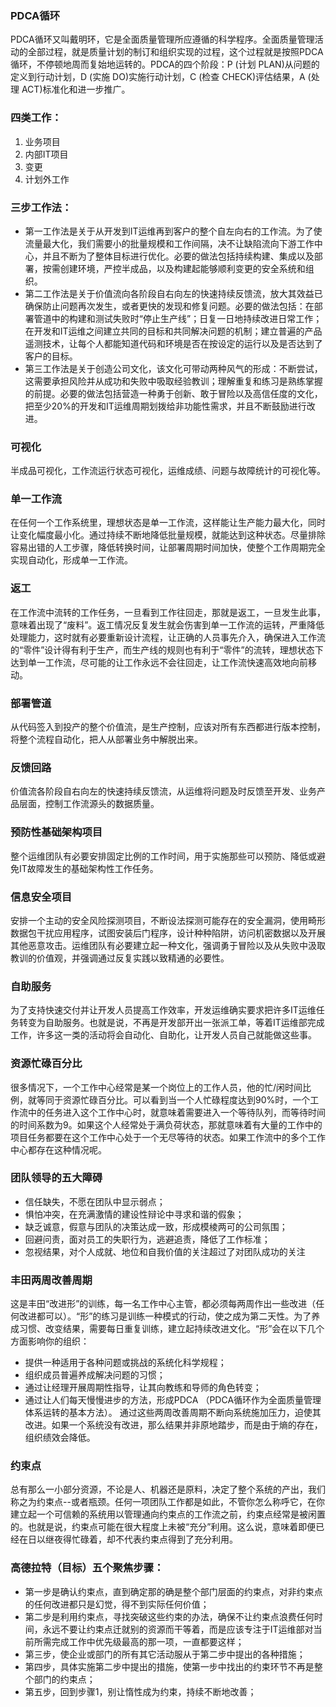 ### PDCA循环
PDCA循环又叫戴明环，它是全面质量管理所应遵循的科学程序。全面质量管理活动的全部过程，就是质量计划的制订和组织实现的过程，这个过程就是按照PDCA循环，不停顿地周而复始地运转的。PDCA的四个阶段：P (计划 PLAN)从问题的定义到行动计划，D (实施 DO)实施行动计划，C (检查 CHECK)评估结果，A (处理 ACT)标准化和进一步推广。

### 四类工作：
1. 业务项目
2. 内部IT项目
3. 变更
4. 计划外工作

### 三步工作法：
* 第一工作法是关于从开发到IT运维再到客户的整个自左向右的工作流。为了使流量最大化，我们需要小的批量规模和工作间隔，决不让缺陷流向下游工作中心，并且不断为了整体目标进行优化。必要的做法包括持续构建、集成以及部署，按需创建环境，严控半成品，以及构建起能够顺利变更的安全系统和组织。
*  第二工作法是关于价值流向各阶段自右向左的快速持续反馈流，放大其效益已确保防止问题再次发生，或者更快的发现和修复问题。必要的做法包括：在部署管道中的构建和测试失败时“停止生产线”；日复一日地持续改进日常工作；在开发和IT运维之间建立共同的目标和共同解决问题的机制；建立普遍的产品遥测技术，让每个人都能知道代码和环境是否在按设定的运行以及是否达到了客户的目标。
* 第三工作法是关于创造公司文化，该文化可带动两种风气的形成：不断尝试，这需要承担风险并从成功和失败中吸取经验教训；理解重复和练习是熟练掌握的前提。必要的做法包括营造一种勇于创新、敢于冒险以及高信任度的文化，把至少20%的开发和IT运维周期划拨给非功能性需求，并且不断鼓励进行改进。

### 可视化
半成品可视化，工作流运行状态可视化，运维成绩、问题与故障统计的可视化等。

### 单一工作流
在任何一个工作系统里，理想状态是单一工作流，这样能让生产能力最大化，同时让变化幅度最小化。通过持续不断地降低批量规模，就能达到这种状态。尽量排除容易出错的人工步骤，降低转换时间，让部署周期时间加快，使整个工作周期完全实现自动化，形成单一工作流。

### 返工
在工作流中流转的工作任务，一旦看到工作往回走，那就是返工，一旦发生此事，意味着出现了“废料”。返工情况反复发生就会伤害到单一工作流的运转，严重降低处理能力，这时就有必要重新设计流程，让正确的人员事先介入，确保进入工作流的“零件”设计得有利于生产，而生产线的规则也有利于“零件”的流转，理想状态下达到单一工作流，尽可能的让工作永远不会往回走，让工作流快速高效地向前移动。

### 部署管道
从代码签入到投产的整个价值流，是生产控制，应该对所有东西都进行版本控制，将整个流程自动化，把人从部署业务中解脱出来。

### 反馈回路
价值流各阶段自右向左的快速持续反馈流，从运维将问题及时反馈至开发、业务产品层面，控制工作流源头的数据质量。

### 预防性基础架构项目
整个运维团队有必要安排固定比例的工作时间，用于实施那些可以预防、降低或避免IT故障发生的基础架构性工作任务。

### 信息安全项目
安排一个主动的安全风险探测项目，不断设法探测可能存在的安全漏洞，使用畸形数据包干扰应用程序，试图安装后门程序，设计种种陷阱，访问机密数据以及开展其他恶意攻击。运维团队有必要建立起一种文化，强调勇于冒险以及从失败中汲取教训的价值观，并强调通过反复实践以致精通的必要性。

### 自助服务
为了支持快速交付并让开发人员提高工作效率，开发运维确实要求把许多IT运维任务转变为自助服务。也就是说，不再是开发部开出一张派工单，等着IT运维部完成工作，许多这一类的活动将会自动化、自助化，让开发人员自己就能做这些事。

### 资源忙碌百分比
很多情况下，一个工作中心经常是某一个岗位上的工作人员，他的忙/闲时间比例，就等同于资源忙碌百分比。可以看到当一个人忙碌程度达到90%时，一个工作流中的任务进入这个工作中心时，就意味着需要进入一个等待队列，而等待时间的时间系数为9。如果这个人经常处于满负荷状态，那就意味着有大量的工作中的项目任务都要在这个工作中心处于一个无尽等待的状态。如果工作流中的多个工作中心都存在这种情况呢。

### 团队领导的五大障碍
* 信任缺失，不愿在团队中显示弱点；
* 惧怕冲突，在充满激情的建设性辩论中寻求和谐的假象；
* 缺乏诚意，假意与团队的决策达成一致，形成模棱两可的公司氛围；
* 回避问责，面对员工的失职行为，逃避追责，降低了工作标准；
* 忽视结果，对个人成就、地位和自我价值的关注超过了对团队成功的关注

### 丰田两周改善周期
这是丰田“改进形”的训练，每一名工作中心主管，都必须每两周作出一些改进（任何改进都可以）。“形”的练习是训练一种模式的行动，使之成为第二天性。为了养成习惯、改变结果，需要每日重复训练，建立起持续改进文化。“形”会在以下几个方面影响你的组织：
* 提供一种适用于各种问题或挑战的系统化科学规程；
* 组织成员普遍养成解决问题的习惯；
* 通过让经理开展周期性指导，让其向教练和导师的角色转变；
* 通过让人们每天慢慢进步的方法，形成PDCA （PDCA循环作为全面质量管理体系运转的基本方法）。
通过这些两周改善周期不断向系统施加压力，迫使其改进。如果一个系统没有改进，那么结果并非原地踏步，而是由于熵的存在，组织绩效会降低。

### 约束点
总有那么一小部分资源，不论是人、机器还是原料，决定了整个系统的产出，我们称之为约束点--或者瓶颈。任何一项团队工作都是如此，不管你怎么称呼它，在你建立起一个可信赖的系统用以管理通向约束点的工作流之前，约束点经常是被闲置的。也就是说，约束点可能在很大程度上未被“充分”利用。这么说，意味着即便已经在日以继夜得忙碌着，却不代表约束点得到了充分利用。

### 高德拉特（目标）五个聚焦步骤：
* 第一步是确认约束点，直到确定那的确是整个部门层面的约束点，对非约束点的任何改进都只是幻觉，得不到实际任何价值；
* 第二步是利用约束点，寻找突破这些约束的办法，确保不让约束点浪费任何时间，永远不要让约束点迁就别的资源而干等着，而是应该专注于IT运维部对当前所需完成工作中优先级最高的那一项，一直都要这样；
* 第三步，使企业或部门的所有其它活动服从于第二步中提出的各种措施；
* 第四步，具体实施第二步中提出的措施，使第一步中找出的约束环节不再是整个部门的约束点；
* 第五步，回到步骤1，别让惰性成为约束，持续不断地改善；
